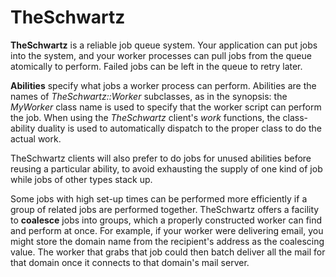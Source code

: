 # TheSchwartz #

**TheSchwartz** is a reliable job queue system. Your application can put jobs into the system, and your worker processes can pull jobs from the queue atomically to perform. Failed jobs can be left in the queue to retry later.

**Abilities** specify what jobs a worker process can perform. Abilities are the names of *TheSchwartz::Worker* subclasses, as in the synopsis: the *MyWorker* class name is used to specify that the worker script can perform the job. When using the *TheSchwartz* client's *work* functions, the class-ability duality is used to automatically dispatch to the proper class to do the actual work.

TheSchwartz clients will also prefer to do jobs for unused abilities before reusing a particular ability, to avoid exhausting the supply of one kind of job while jobs of other types stack up.

Some jobs with high set-up times can be performed more efficiently if a group of related jobs are performed together. TheSchwartz offers a facility to **coalesce** jobs into groups, which a properly constructed worker can find and perform at once. For example, if your worker were delivering email, you might store the domain name from the recipient's address as the coalescing value. The worker that grabs that job could then batch deliver all the mail for that domain once it connects to that domain's mail server.

